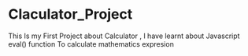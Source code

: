 # Claculator_Project
This Is my First Project about Calculator , I have learnt about Javascript eval() function To calculate mathematics expresion
